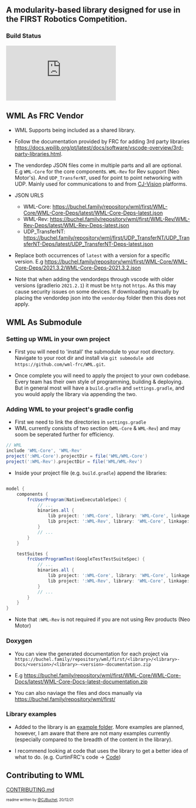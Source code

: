 <p align="center">
  <img src="https://avatars1.githubusercontent.com/u/58220426?s=200&v=4" alt=""/>
</p>



## A modularity-based library designed for use in the FIRST Robotics Competition.

### Build Status
[![Build Status](https://dev.azure.com/ConnorBuchel0890/WML/_apis/build/status/wml-frc.WML?branchName=master)](https://dev.azure.com/ConnorBuchel0890/WML/_build/latest?definitionId=17&branchName=master)

## WML As FRC Vendor
- WML Supports being included as a shared library.

- Follow the documentation provided by FRC for adding 3rd party libraries https://docs.wpilib.org/pt/latest/docs/software/vscode-overview/3rd-party-libraries.html.

- The vendordep JSON files come in multiple parts and all are optional. E.g `WML-Core` for the core components. `WML-Rev` for Rev support (Neo Motor's). And `UDP_TransferNT`, used for point to point networking with UDP. Mainly used for communications to and from [CJ-Vision](https://github.com/wml-frc/CJ-Vision) platforms.

- JSON URLS
	- WML-Core: https://buchel.family/repository/wml/first/WML-Core/WML-Core-Deps/latest/WML-Core-Deps-latest.json
	- WML-Rev: https://buchel.family/repository/wml/first/WML-Rev/WML-Rev-Deps/latest/WML-Rev-Deps-latest.json
	- UDP_TransferNT: https://buchel.family/repository/wml/first/UDP_TransferNT/UDP_TransferNT-Deps/latest/UDP_TransferNT-Deps-latest.json

- Replace both occurrences of `latest` with a version for a specific version. E.g https://buchel.family/repository/wml/first/WML-Core/WML-Core-Deps/2021.3.2/WML-Core-Deps-2021.3.2.json

- Note that when adding the vendordeps through vscode with older versions (gradlerio `2021.2.1`) it must be `http` not `https`. As this may cause security issues on some devices. If downloading manually by placing the vendordep json into the `vendordep` folder then this does not apply.

## WML As Submodule

### Setting up WML in your own project
- First you will need to 'install' the submodule to your root directory. Navigate to your root dir and install via `git submodule add https://github.com/wml-frc/WML.git`.

- Once complete you will need to apply the project to your own codebase. Every team has their own style of programming, building & deploying. But in general most will have a `build.gradle` and `settings.gradle`, and you would apply the library via appending the two.

### Adding WML to your project's gradle config

- First we need to link the directories in `settings.gradle`
- WML currently consists of two section (`WML-Core` & `WML-Rev`) and may soom be seperated further for efficiency.
```gradle
// WML
include 'WML-Core', 'WML-Rev'
project(':WML-Core').projectDir = file('WML/WML-Core')
project(':WML-Rev').projectDir = file('WML/WML-Rev')
```

- Inside your project file (e.g. `build.gradle`) append the libraries:
```gradle

model {
	components {
		frcUserProgram(NativeExecutableSpec) {
			// ...
			binaries.all {
				lib project: ':WML-Core', library: 'WML-Core', linkage: 'shared' // can also be static
				lib project: ':WML-Rev', library: 'WML-Core', linkage: 'shared' // can also be static
			}
			// ...
		}
	}

	testSuites {
		frcUserProgramTest(GoogleTestTestSuiteSpec) {
			// ...
			binaries.all {
				lib project: ':WML-Core', library: 'WML-Core', linkage: 'shared'
				lib project: ':WML-Rev', library: 'WML-Core', linkage: 'shared'
			}
			// ...
		}
	}
}

```
- Note that `:WML-Rev` is not required if you are not using Rev products (Neo Motor) 

### Doxygen
- You can view the generated documentation for each project via `https://buchel.family/repository/wml/first/<library>/<library>-Docs/<version>/<library>-<version>-documentation.zip`
- E.g https://buchel.family/repository/wml/first/WML-Core/WML-Core-Docs/latest/WML-Core-Docs-latest-documentation.zip

- You can also naviage the files and docs manually via https://buchel.family/repository/wml/first/

### Library examples
- Added to the library is an [example folder](/examples/). More examples are planned, however, I am aware that there are not many examples currently (especially compared to the breadth of the content in the library).

- I recommend looking at code that uses the library to get a better idea of what to do. (e.g. CurtinFRC's code -> [Code](https://github.com/CurtinFRC/2021-GameChangers))

## Contributing to WML
[CONTRIBUTING.md](CONTRIBUTING.md)


<sub><sup>readme written by [@CJBuchel](https://github.com/CJBuchel), 20/12/21</sup></sub>
